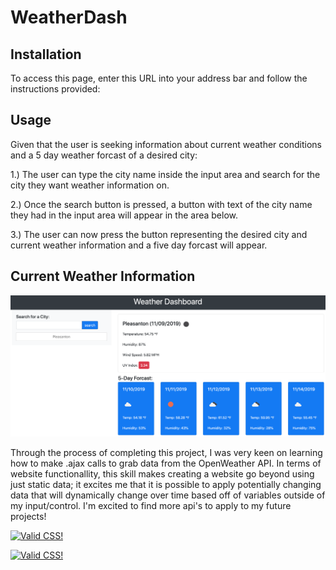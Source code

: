 # WeatherDash

## Installation
To access this page, enter this URL into your address bar and follow the instructions provided:

## Usage

Given that the user is seeking information about current weather conditions and a 5 day weather forcast of a desired city:

1.) The user can type the city name inside the input area and search for the city they want weather information on.

2.) Once the search button is pressed, a button with text of the city name they had in the input area will appear in the area below.

3.) The user can now press the button representing the desired city and current weather information and a five day forcast will appear.

## Current Weather Information

![Weather Dashboard Image](assets/dash.png)

Through the process of completing this project, I was very keen on learning how to make .ajax calls to grab data from the OpenWeather API. In terms of website functionallity, this skill makes creating a website go beyond using just static data; it excites me that it is possible to apply potentially changing data that will dynamically change over time based off of variables outside of my input/control. I'm excited to find more api's to apply to my future projects!


<p>
    <a href="http://jigsaw.w3.org/css-validator/check/referer">
        <img style="border:0;width:88px;height:31px"
            src="http://jigsaw.w3.org/css-validator/images/vcss"
            alt="Valid CSS!" />
    </a>
</p>

<p>
    <a href="http://jigsaw.w3.org/css-validator/check/referer">
        <img style="border:0;width:88px;height:31px"
            src="https://www.w3.org/Icons/valid-html401"
            alt="Valid CSS!" />
    </a>
</p>
